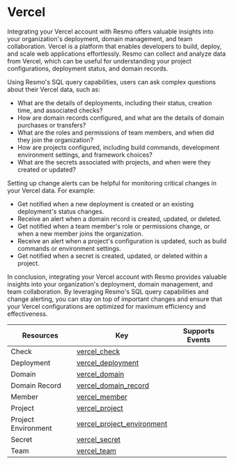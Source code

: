 Vercel
======
Integrating your Vercel account with Resmo offers valuable insights into your organization's deployment, domain management, and team collaboration. Vercel is a platform that enables developers to build, deploy, and scale web applications effortlessly. Resmo can collect and analyze data from Vercel, which can be useful for understanding your project configurations, deployment status, and domain records.

Using Resmo's SQL query capabilities, users can ask complex questions about their Vercel data, such as:

* What are the details of deployments, including their status, creation time, and associated checks?
* How are domain records configured, and what are the details of domain purchases or transfers?
* What are the roles and permissions of team members, and when did they join the organization?
* How are projects configured, including build commands, development environment settings, and framework choices?
* What are the secrets associated with projects, and when were they created or updated?

Setting up change alerts can be helpful for monitoring critical changes in your Vercel data. For example:

* Get notified when a new deployment is created or an existing deployment's status changes.
* Receive an alert when a domain record is created, updated, or deleted.
* Get notified when a team member's role or permissions change, or when a new member joins the organization.
* Receive an alert when a project's configuration is updated, such as build commands or environment settings.
* Get notified when a secret is created, updated, or deleted within a project.

In conclusion, integrating your Vercel account with Resmo provides valuable insights into your organization's deployment, domain management, and team collaboration. By leveraging Resmo's SQL query capabilities and change alerting, you can stay on top of important changes and ensure that your Vercel configurations are optimized for maximum efficiency and effectiveness.

| **Resources**       | **Key**                                                         | **Supports Events** |
| ------------------- | --------------------------------------------------------------- | ------------------- |
| Check               | [vercel\_check](vercel\_check.md)                               |                     |
| Deployment          | [vercel\_deployment](vercel\_deployment.md)                     |                     |
| Domain              | [vercel\_domain](vercel\_domain.md)                             |                     |
| Domain Record       | [vercel\_domain\_record](vercel\_domain\_record.md)             |                     |
| Member              | [vercel\_member](vercel\_member.md)                             |                     |
| Project             | [vercel\_project](vercel\_project.md)                           |                     |
| Project Environment | [vercel\_project\_environment](vercel\_project\_environment.md) |                     |
| Secret              | [vercel\_secret](vercel\_secret.md)                             |                     |
| Team                | [vercel\_team](vercel\_team.md)                                 |                     |
